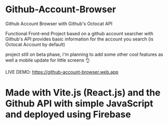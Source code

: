 # Github-Account-Browser
Github Account Browser with Github's Octocat API

Functional Front-end Project based on a github account searcher with Github's API provides basic information for the account you search 
(is Octocat Account by default)

project still on beta phase, i'm planning to add some other cool features as well a mobile update for little screens 👌

LIVE DEMO: https://github-account-browser.web.app

# Made with Vite.js (React.js) and the Github API with simple JavaScript and deployed using Firebase 



